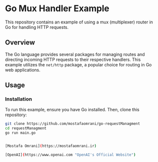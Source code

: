 # Go Mux Handler Example

This repository contains an example of using a mux (multiplexer) router in Go for handling HTTP requests.

## Overview

The Go language provides several packages for managing routes and directing incoming HTTP requests to their respective handlers. This example utilizes the `net/http` package, a popular choice for routing in Go web applications.

## Usage

### Installation

To run this example, ensure you have Go installed. Then, clone this repository:

```bash
git clone https://github.com/mostafaomrani/go-requestManagment
cd requestManagment
go run main.go


[Mostafa Omrani](https://mostafaomrani.ir)

[OpenAI](https://www.openai.com "OpenAI's Official Website")
